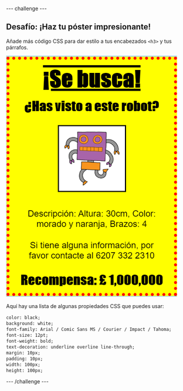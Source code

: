--- challenge ---

## Desafío: ¡Haz tu póster impresionante!

Añade más código CSS para dar estilo a tus encabezados `<h3>` y tus párrafos.

![captura de pantalla](images/wanted-final.png)

Aquí hay una lista de algunas propiedades CSS que puedes usar:

    color: black;
    background: white;
    font-family: Arial / Comic Sans MS / Courier / Impact / Tahoma;
    font-size: 12pt;
    font-weight: bold;
    text-decoration: underline overline line-through;
    margin: 10px;
    padding: 10px;
    width: 100px;
    height: 100px;
    

--- /challenge ---